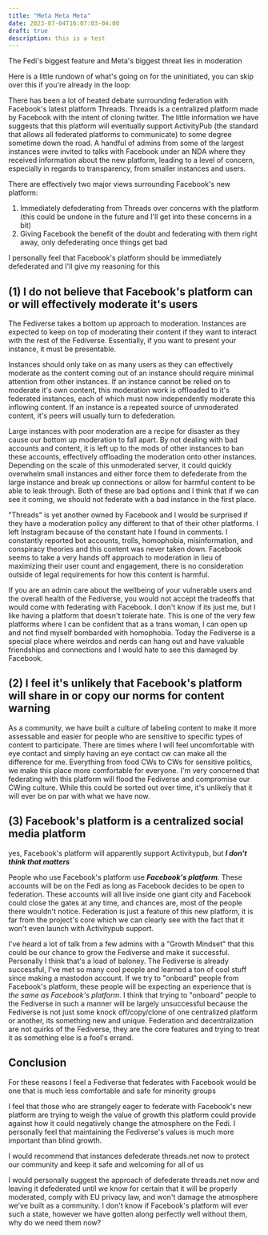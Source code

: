 ```yaml
---
title: "Meta Meta Meta"
date: 2023-07-04T16:07:03-04:00
draft: true
description: this is a test
---
```


The Fedi's biggest feature and Meta's biggest threat lies in moderation

Here is a little rundown of what's going on for the uninitiated, you can skip over this if you're already in the loop:

There has been a lot of heated debate surrounding federation with Facebook's latest platform Threads. Threads is a centralized platform made by Facebook with the intent of cloning twitter. The little information we have suggests that this platform will eventually support ActivityPub (the standard that allows all federated platforms to communicate) to some degree sometime down the road. A handful of admins from some of the largest instances were invited to talks with Facebook under an NDA where they received information about the new platform, leading to a level of concern, especially in regards to transparency, from smaller instances and users. 

There are effectively two major views surrounding Facebook's new platform:
1. Immediately defederating from Threads over concerns with the platform (this could be undone in the future and I'll get into these concerns in a bit)
2. Giving Facebook the benefit of the doubt and federating with them right away, only defederating once things get bad

I personally feel that Facebook's platform should be immediately defederated and I'll give my reasoning for this

## (1) I do not believe that Facebook's platform can or will effectively moderate it's users

The Fediverse takes a bottom up approach to moderation. Instances are expected to keep on top of moderating their content if they want to interact with the rest of the Fediverse. Essentially, if you want to present your instance, it must be presentable. 

Instances should only take on as many users as they can effectively moderate as the content coming out of an instance should require minimal attention from other instances. If an instance cannot be relied on to moderate it's own content, this moderation work is offloaded to it's federated instances, each of which must now independently moderate this inflowing content. If an instance is a repeated source of unmoderated content, it's peers will usually turn to defederation.

Large instances with poor moderation are a recipe for disaster as they cause our bottom up moderation to fall apart. By not dealing with bad accounts and content, it is left up to the mods of other instances to ban these accounts, effectively offloading the moderation onto other instances. Depending on the scale of this unmoderated server, it could quickly overwhelm small instances and either force them to defederate from the large instance and break up connections or allow for harmful content to be able to leak through. Both of these are bad options and I think that if we can see it coming, we should not federate with a bad instance in the first place. 

"Threads" is yet another owned by Facebook and I would be surprised if they have a moderation policy any different to that of their other platforms. I left Instagram because of the constant hate I found in comments. I constantly reported bot accounts, trolls, homophobia, misinformation, and conspiracy theories and this content was never taken down. Facebook seems to take a very hands off approach to moderation in lieu of maximizing their user count and engagement, there is no consideration outside of legal requirements for how this content is harmful. 

If you are an admin care about the wellbeing of your vulnerable users and the overall health of the Fediverse, you would not accept the tradeoffs that would come with federating with Facebook. I don't know if its just me, but I like having a platform that doesn't tolerate hate. This is one of the very few platforms where I can be confident that as a trans woman, I can open up and not find myself bombarded with homophobia. Today the Fediverse is a special place where weirdos and nerds can hang out and have valuable friendships and connections and I would hate to see this damaged by Facebook.

## (2) I feel it's unlikely that Facebook's platform will share in or copy our norms for content warning 

As a community, we have built a culture of labeling content to make it more assessable and easier for people who are sensitive to specific types of content to participate. There are times where I will feel uncomfortable with eye contact and simply having an eye contact cw can make all the difference for me. Everything from food CWs to CWs for sensitive politics, we make this place more comfortable for everyone. I'm very concerned that federating with this platform will flood the Fediverse and compromise our CWing culture. While this could be sorted out over time, it's unlikely that it will ever be on par with what we have now.

## (3) Facebook's platform is a centralized social media platform

yes, Facebook's platform will apparently support Activitypub, but ***I don't think that matters***

People who use Facebook's platform use ***Facebook's platform***. These accounts will be on the Fedi as long as Facebook decides to be open to federation. These accounts will all live inside one giant city and Facebook could close the gates at any time, and chances are, most of the people there wouldn't notice. Federation is just a feature of this new platform, it is far from the project's core which we can clearly see with the fact that it won't even launch with Activitypub support.

I've heard a lot of talk from a few admins with a "Growth Mindset" that this could be our chance to grow the Fediverse and make it successful. Personally I think that's a load of baloney. The Fediverse is already successful, I've met so many cool people and learned a ton of cool stuff since making a mastodon account. If we try to "onboard" people from Facebook's platform, these people will be expecting an experience that is *the same as Facebook's platform*. I think that trying to "onboard" people to the Fediverse in such a manner will be largely unsuccessful because the Fediverse is not just some knock off/copy/clone of one centralized platform or another, its something new and unique. Federation and decentralization are not quirks of the Fediverse, they are the core features and trying to treat it as something else is a fool's errand. 

## Conclusion

For these reasons I feel a Fediverse that federates with Facebook would be one that is much less comfortable and safe for minority groups 

I feel that those who are strangely eager to federate with Facebook's new platform are trying to weigh the value of growth this platform could provide against how it could negatively change the atmosphere on the Fedi. I personally feel that maintaining the Fediverse's values is much more important than blind growth.

I would recommend that instances defederate threads.net now to protect our community and keep it safe and welcoming for all of us

I would personally suggest the approach of defederate threads.net now and leaving it defederated until we know for certain that it will be properly moderated, comply with EU privacy law, and won't damage the atmosphere we've built as a community. I don't know if Facebook's platform will ever such a state, however we have gotten along perfectly well without them, why do we need them now?